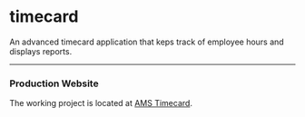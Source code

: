 # timecard
An advanced timecard application that keps track of employee hours and displays reports.

----------

### Production Website

The working project is located at [AMS Timecard](http://www.amstimecard.com).
